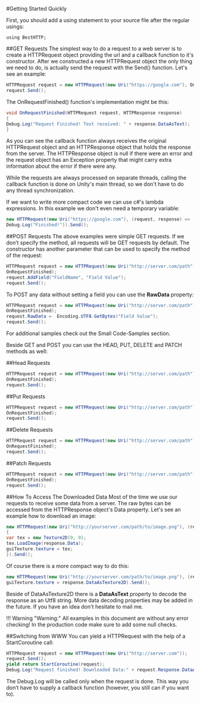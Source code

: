 #Getting Started Quickly

First, you should add a using statement to your source file after the regular usings:

```	
using BestHTTP;
```

##GET Requests
The simplest way to do a request to a web server is to create a HTTPRequest object providing the url and a callback function to it's constructor. After we constructed a new HTTPRequest object the only thing we need to do, is actually send the request with the Send() function. Let's see an example:

```csharp
HTTPRequest request = new HTTPRequest(new Uri("https://google.com"), OnRequestFinished);
request.Send();
```

The OnRequestFinished() function's implementation might be this:

```csharp
void OnRequestFinished(HTTPRequest request, HTTPResponse response)
{
Debug.Log("Request Finished! Text received: " + response.DataAsText);
}
```

As you can see the callback function always receives the original HTTPRequest object and an HTTPResponse object that holds the response from the server. The HTTPResponse object is null if there were an error and the request object has an Exception property that might carry extra information about the error if there were any.

While the requests are always processed on separate threads, calling the callback function is done on Unity's main thread, so we don't have to do any thread synchronization.

If we want to write more compact code we can use c#'s lambda expressions. In this example we don't even need a temporary variable:

```csharp
new HTTPRequest(new Uri("https://google.com"), (request, response) =>
Debug.Log("Finished!")).Send();
```

##POST Requests
The above examples were simple GET requests. If we don’t specify the method, all requests will be GET requests by default. The constructor has another parameter that can be used to specify the method of the request:

```csharp
HTTPRequest request = new HTTPRequest(new Uri("http://server.com/path"), HTTPMethods.Post,
OnRequestFinished);
request.AddField("FieldName", "Field Value");
request.Send();
```

To POST any data without setting a field you can use the **RawData** property:

```csharp
HTTPRequest request = new HTTPRequest(new Uri("http://server.com/path"), HTTPMethods.Post,
OnRequestFinished);
request.RawData =  Encoding.UTF8.GetBytes("Field Value");
request.Send();
```

For additional samples check out the Small Code-Samples section.

Beside GET and POST you can use the HEAD, PUT, DELETE and PATCH methods as well:

##Head Requests

```csharp
HTTPRequest request = new HTTPRequest(new Uri("http://server.com/path"), HTTPMethods.Head,
OnRequestFinished);
request.Send();
```

##Put Requests

```csharp
HTTPRequest request = new HTTPRequest(new Uri("http://server.com/path"), HTTPMethods.Put,
OnRequestFinished);
request.Send();
```
##Delete Requests

```csharp
HTTPRequest request = new HTTPRequest(new Uri("http://server.com/path"), HTTPMethods.Delete,
OnRequestFinished);
request.Send();
```

##Patch Requests

```csharp
HTTPRequest request = new HTTPRequest(new Uri("http://server.com/path"), HTTPMethods.Patch,
OnRequestFinished);
request.Send();
```

##How To Access The Downloaded Data
Most of the time we use our requests to receive some data from a server. The raw bytes can be accessed from the HTTPResponse object's Data property. Let's see an example how to download an image:

```csharp
new HTTPRequest(new Uri("http://yourserver.com/path/to/image.png"), (request, response) =>
{
var tex = new Texture2D(0, 0);
tex.LoadImage(response.Data);
guiTexture.texture = tex;
}).Send();
```

Of course there is a more compact way to do this:

```csharp
new HTTPRequest(new Uri("http://yourserver.com/path/to/image.png"), (request, response) =>
guiTexture.texture = response.DataAsTexture2D).Send();
```

Beside of DataAsTexture2D there is a **DataAsText** property to decode the response as an Utf8 string. More data decoding properties may be added in the future. If you have an idea don't hesitate to mail me.

!!! Warning "Warning:"
	All examples in this document are without any error checking! In the production code make sure to add some null checks.


##Switching from WWW
You can yield a HTTPRequest with the help of a StartCoroutine call:

```csharp
HTTPRequest request = new HTTPRequest(new Uri("http://server.com"));
request.Send();
yield return StartCoroutine(request);
Debug.Log("Request finished! Downloaded Data:" + request.Response.DataAsText);
```

The Debug.Log will be called only when the request is done. This way you don’t have to supply a callback function (however, you still can if you want to).
